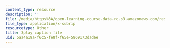 ```yaml
---
content_type: resource
description: ''
file: /media/https%3A/open-learning-course-data-rc.s3.amazonaws.com/res-18-006-calculus-revisited-single-variable-calculus-fall-2010/5aa4a19af6c5fe8ff65e5869173dad6e_aWYwHnH-ptI.srt
file_type: application/x-subrip
resourcetype: Other
title: 3play caption file
uid: 5aa4a19a-f6c5-fe8f-f65e-5869173dad6e
---
```

